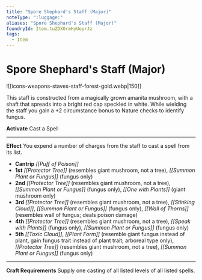 ```yaml
---
title: "Spore Shephard's Staff (Major)"
noteType: ":luggage:"
aliases: "Spore Shephard's Staff (Major)"
foundryId: Item.tuZDXOrmHyUeyrJz
tags:
  - Item
---
```


# Spore Shephard's Staff (Major)
![[icons-weapons-staves-staff-forest-gold.webp|150]]

This staff is constructed from a magically grown amanita mushroom, with a shaft that spreads into a bright red cap speckled in white. While wielding the staff you gain a +2 circumstance bonus to Nature checks to identify fungus.

**Activate** Cast a Spell

* * *

**Effect** You expend a number of charges from the staff to cast a spell from its list.

*   **Cantrip** _[[Puff of Poison]]_
*   **1st** _[[Protector Tree]]_ (resembles giant mushroom, not a tree), _[[Summon Plant or Fungus]]_ (fungus only)
*   **2nd** _[[Protector Tree]]_ (resembles giant mushroom, not a tree), _[[Summon Plant or Fungus]]_ (fungus only), _[[One with Plants]]_ (giant mushroom only)
*   **3rd** _[[Protector Tree]]_ (resembles giant mushroom, not a tree), _[[Stinking Cloud]]_, _[[Summon Plant or Fungus]]_ (fungus only), _[[Wall of Thorns]]_ (resembles wall of fungus; deals poison damage)
*   **4th** _[[Protector Tree]]_ (resembles giant mushroom, not a tree), _[[Speak with Plants]]_ (fungus only), _[[Summon Plant or Fungus]]_ (fungus only)
*   **5th** _[[Toxic Cloud]]_, _[[Plant Form]]_ (resemble giant fungus instead of plant, gain fungus trait instead of plant trait; arboreal type only), _[[Protector Tree]]_ (resembles giant mushroom, not a tree), _[[Summon Plant or Fungus]]_ (fungus only)

* * *

**Craft Requirements** Supply one casting of all listed levels of all listed spells.
